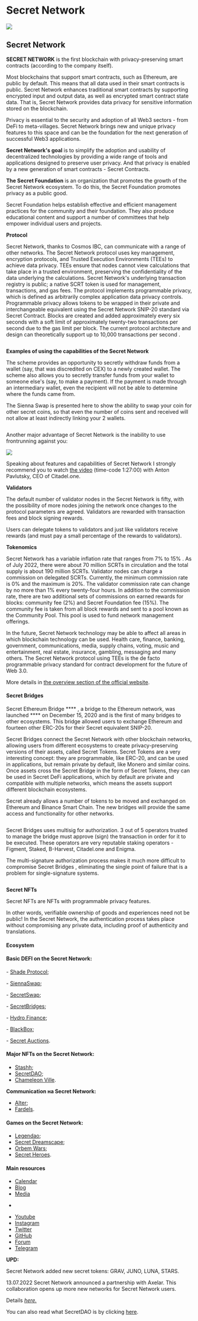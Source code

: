 # Secret Network

![](https://img4.teletype.in/files/f6/57/f657441b-316a-43ec-85b1-fc23bbcdf415.png)

## Secret Network

**SECRET NETWORK** is the first blockchain with privacy-preserving smart contracts (according to the company itself).

Most blockchains that support smart contracts, such as Ethereum, are public by default. This means that all data used in their smart contracts is public. Secret Network enhances traditional smart contracts by supporting encrypted input and output data, as well as encrypted smart contract state data. That is, Secret Network provides data privacy for sensitive information stored on the blockchain.

Privacy is essential to the security and adoption of all Web3 sectors - from DeFi to meta-villages. Secret Network brings new and unique privacy features to this space and can be the foundation for the next generation of successful Web3 applications.

**Secret Network's goal** is to simplify the adoption and usability of decentralized technologies by providing a wide range of tools and applications designed to preserve user privacy. And that privacy is enabled by a new generation of smart contracts - Secret Contracts.

**The Secret Foundation** is an organization that promotes the growth of the Secret Network ecosystem. To do this, the Secret Foundation promotes privacy as a public good.

Secret Foundation helps establish effective and efficient management practices for the community and their foundation. They also produce educational content and support a number of committees that help empower individual users and projects.

**Protocol**

Secret Network, thanks to Cosmos IBC, can communicate with a range of other networks. The Secret Network protocol uses key management, encryption protocols, and Trusted Execution Environments (TEEs) to achieve data privacy. TEEs ensure that nodes cannot view calculations that take place in a trusted environment, preserving the confidentiality of the data underlying the calculations. Secret Network's underlying transaction registry is public; a native SCRT token is used for management, transactions, and gas fees. The protocol implements programmable privacy, which is defined as arbitrarily complex application data privacy controls. Programmable privacy allows tokens to be wrapped in their private and interchangeable equivalent using the Secret Network SNIP-20 standard via Secret Contract. Blocks are created and added approximately every six seconds with a soft limit of approximately twenty-two transactions per second due to the gas limit per block. The current protocol architecture and design can theoretically support up to 10,000 transactions per second .

<figure><img src="../../.gitbook/assets/image.png" alt=""><figcaption></figcaption></figure>

**Examples of using the capabilities of the Secret Network**

The scheme provides an opportunity to secretly withdraw funds from a wallet (say, that was discredited on CEX) to a newly created wallet. The scheme also allows you to secretly transfer funds from your wallet to someone else's (say, to make a payment). If the payment is made through an intermediary wallet, even the recipient will not be able to determine where the funds came from.

The Sienna Swap is presented here to show the ability to swap your coin for other secret coins, so that even the number of coins sent and received will not allow at least indirectly linking your 2 wallets.

<figure><img src="../../.gitbook/assets/image (8).png" alt=""><figcaption></figcaption></figure>

Another major advantage of Secret Network is the inability to use frontrunning against you:

![](<../../.gitbook/assets/image (9).png>)

Speaking about features and capabilities of Secret Network I strongly recommend you to watch [the video](https://www.youtube.com/watch?v=LVopimoM8Jk) (time-code 1:27:00) with Anton Pavlutsky, CEO of Citadel.one.

**Validators**

The default number of validator nodes in the Secret Network is fifty, with the possibility of more nodes joining the network once changes to the protocol parameters are agreed. Validators are rewarded with transaction fees and block signing rewards.

Users can delegate tokens to validators and just like validators receive rewards (and must pay a small percentage of the rewards to validators).

**Tokenomics**

Secret Network has a variable inflation rate that ranges from 7% to 15% . As of July 2022, there were about 70 million SCRTs in circulation and the total supply is about 190 million SCRTs. Validator nodes can charge a commission on delegated SCRTs. Currently, the minimum commission rate is 0% and the maximum is 20%. The validator commission rate can change by no more than 1% every twenty-four hours. In addition to the commission rate, there are two additional sets of commissions on earned rewards for blocks: community fee (2%) and Secret Foundation fee (15%). The community fee is taken from all block rewards and sent to a pool known as the Community Pool. This pool is used to fund network management offerings.

In the future, Secret Network technology may be able to affect all areas in which blockchain technology can be used. Health care, finance, banking, government, communications, media, supply chains, voting, music and entertainment, real estate, insurance, gambling, messaging and many others. The Secret Network protocol using TEEs is the de facto programmable privacy standard for contract development for the future of Web 3.0.

More details in [the overview section of the official website](https://scrt.network/about/about-secret-network/).

#### Secret Bridges <a href="#secret-bridges" id="secret-bridges"></a>

Secret Ethereum Bridge **** , a bridge to the Ethereum network, was launched **** on December 15, 2020 and is the first of many bridges to other ecosystems. This bridge allowed users to exchange Ethereum and fourteen other ERC-20s for their Secret equivalent SNIP-20.

Secret Bridges connect the Secret Network with other blockchain networks, allowing users from different ecosystems to create privacy-preserving versions of their assets, called Secret Tokens. Secret Tokens are a very interesting concept: they are programmable, like ERC-20, and can be used in applications, but remain private by default, like Monero and similar coins. Once assets cross the Secret Bridge in the form of Secret Tokens, they can be used in Secret DeFi applications, which by default are private and compatible with multiple networks, which means the assets support different blockchain ecosystems.

Secret already allows a number of tokens to be moved and exchanged on Ethereum and Binance Smart Chain. The new bridges will provide the same access and functionality for other networks.

<figure><img src="../../.gitbook/assets/image (7).png" alt=""><figcaption></figcaption></figure>

Secret Bridges uses multisig for authorization. 3 out of 5 operators trusted to manage the bridge must approve (sign) the transaction in order for it to be executed. These operators are very reputable staking operators - Figment, Staked, B-Harvest, Citadel.one and Enigma.

The multi-signature authorization process makes it much more difficult to compromise Secret Bridges , eliminating the single point of failure that is a problem for single-signature systems.

<figure><img src="../../.gitbook/assets/image (3).png" alt=""><figcaption></figcaption></figure>

**Secret NFTs**

Secret NFTs are NFTs with programmable privacy features.

In other words, verifiable ownership of goods and experiences need not be public! In the Secret Network, the authentication process takes place without compromising any private data, including proof of authenticity and translations.

#### Ecosystem

#### Basic DEFI on the Secret Network:

\- [Shade Protocol](https://shadeprotocol.io/);

\- [SiennaSwap](https://sienna.network/swap/);

\- [SecretSwap](https://secretswap.net/);

\- [SecretBridges](https://bridge.scrt.network/);

\- [Hydro Finance](https://hydro.finance/);

\- [BlackBox](https://blackbox.cash/);

\- [Secret Auctions](https://hydro.finance/).

#### Major NFTs on the Secret Network:

* [Stashh](https://stashh.io/);
* [SecretDAO](https://secretdao.com/);
* [Chameleon Ville](https://chameleonville.com/).

**Communication на Secret Network:**

* [Alter](https://chameleonville.com/);
* [Fardels](https://chameleonville.com/).

#### Games on the Secret Network:

* [Legendao](https://legendao.io/);
* [Secret Dreamscape](https://twitter.com/SCRTDreamscape);
* [Orbem Wars](https://twitter.com/DomeriumLabs);
* [Secret Heroes](https://secrethero.es/connect).

#### Main resources

* [Calendar](https://secretcalendar.org/)
* [Blog](https://scrt.network/blog)
* [Media](https://scrt.network/media/features)
* ~~~~[Design](https://drive.google.com/drive/folders/1yd3rFrgjofPGtqW7JLbC9XzrcL1kPMJM)
* [Youtube](https://www.youtube.com/channel/UCZPqj7h7mzjwuSfw\_UWxQPw)
* [Instagram](https://www.instagram.com/scrtnetwork/)
* [Twitter](https://twitter.com/SecretNetwork)
* [GitHub](https://github.com/SecretFoundation/SecretWebsite)
* [Forum](https://forum.scrt.network/)
* [Telegram](https://t.me/scrt\_russia)

**UPD:**

Secret Network added new secret tokens: GRAV, JUNO, LUNA, STARS.

13.07.2022 Secret Network announced a partnership with Axelar. This collaboration opens up more new networks for Secret Network users.

Details [_here._](https://scrt.network/blog/secret-partners-with-axelar-network)

You can also read what SecretDAO is by clicking [here](https://medium.com/@natalie.shtangrat/%D1%81%D0%B5%D0%BA%D1%80%D0%B5%D1%82%D0%BD%D0%B0%D1%8F-%D1%84%D1%83%D0%BD%D0%BA%D1%86%D0%B8%D1%8F-secretdao-5f575a8cff2f).
